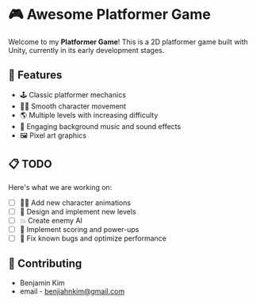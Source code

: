 # 🎮 Awesome Platformer Game

Welcome to my **Platformer Game**! This is a 2D platformer game built with Unity, currently in its early development stages. 

## 🌟 Features

- 🕹️ Classic platformer mechanics
- 🏃‍♂️ Smooth character movement
- 🌎 Multiple levels with increasing difficulty
- 🎵 Engaging background music and sound effects
- 🖼️ Pixel art graphics

## 📋 TODO

Here's what we are working on:

- [ ] 🦸‍♂️ Add new character animations
- [ ] 🌳 Design and implement new levels
- [ ] 💥 Create enemy AI
- [ ] 🎯 Implement scoring and power-ups
- [ ] 🐛 Fix known bugs and optimize performance

## 🤝 Contributing

- Benjamin Kim
- email - benjiahnkim@gmail.com
